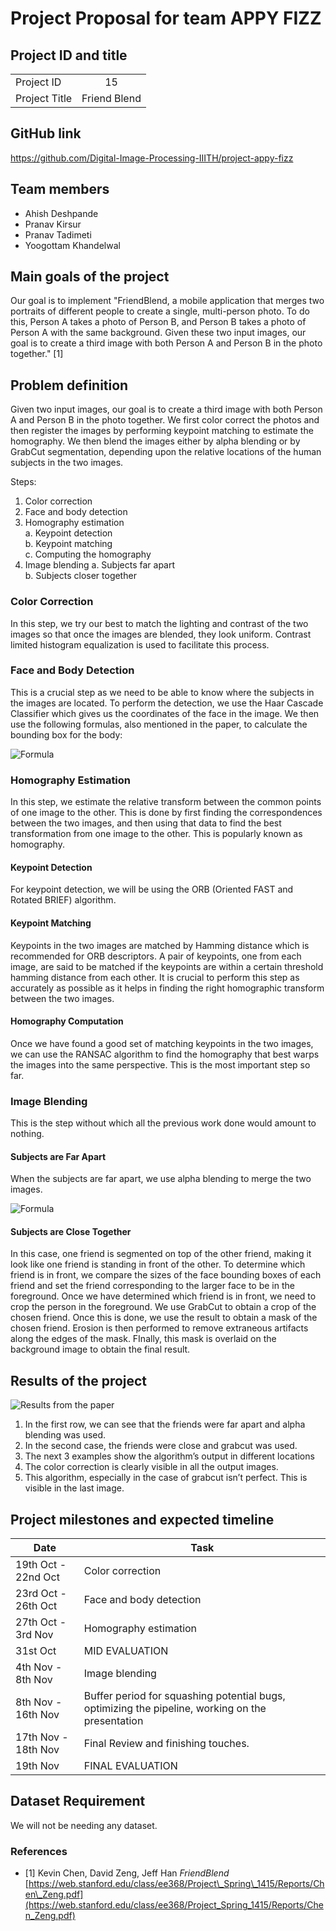 # Project Proposal for team APPY FIZZ

## Project ID and title
|  |  |
| --- | :---: |
| Project ID |15 |
| Project Title | Friend Blend |

## GitHub link
https://github.com/Digital-Image-Processing-IIITH/project-appy-fizz

## Team members
 - Ahish Deshpande
 - Pranav Kirsur
 - Pranav Tadimeti
 - Yoogottam Khandelwal

## Main goals of the project
Our goal is to implement "FriendBlend, a mobile application that merges two portraits of different people to create a single, multi-person photo. To do this, Person A takes a photo of Person B, and Person B takes a photo of Person A with the same background.  Given these two input images, our goal is to create a third image with both Person A and Person B in the photo together." [1]

## Problem definition

Given two input images, our goal is to create a third image with both Person A and Person B in the photo together. We first color correct the photos and then register the images by performing keypoint matching to estimate the homography. We then blend the images either by alpha blending or by GrabCut segmentation, depending upon the relative locations of the human subjects in the two images. 

Steps:
1. Color correction
2. Face and body detection 
3. Homography estimation  
  a. Keypoint detection  
  b. Keypoint matching  
  c. Computing the homography
4. Image blending 
  a. Subjects far apart  
  b. Subjects closer together

### Color Correction
In this step, we try our best to match the lighting and contrast of the two images so that once the images are blended, they look uniform. Contrast limited histogram equalization is used to facilitate this process.

### Face and Body Detection
This is a crucial step as we need to be able to know where the subjects in the images are located. To perform the detection, we use the Haar Cascade Classifier which gives us the coordinates of the face in the image. We then use the following formulas, also mentioned in the paper, to calculate the bounding box for the body:

![Formula](./images/2.jpg)

### Homography Estimation
In this step, we estimate the relative transform between the common points of one image to the other. This is done by first finding the correspondences between the two images, and then using that data to find the best transformation from one image to the other. This is popularly known as homography.

#### Keypoint Detection
For keypoint detection, we will be using the ORB (Oriented FAST and Rotated BRIEF) algorithm.

#### Keypoint Matching
Keypoints in the two images are matched by Hamming distance which is recommended for ORB descriptors. A pair of keypoints, one from each image, are said to be matched if the keypoints are within a certain threshold hamming distance from each other. It is crucial to perform this step as accurately as possible as it helps in finding the right homographic transform between the two images.

#### Homography Computation
Once we have found a good set of matching keypoints in the two images, we can use the RANSAC algorithm to find the homography that best warps the images into the same perspective. This is the most important step so far.

### Image Blending 
This is the step without which all the previous work done would amount to nothing. 


#### Subjects are Far Apart
When the subjects are far apart, we use alpha blending to merge the two images.

![Formula](./images/4.jpg)

#### Subjects are Close Together

In this case, one friend is segmented on top of the other friend, making it look like one friend is standing in front of the other. To determine which friend is in front, we compare the sizes of the face bounding boxes of each friend and set the friend corresponding to the larger face to be in the foreground.
Once we have determined which friend is in front, we need to crop the person in the foreground. We use GrabCut to obtain a crop of the chosen friend. Once this is done, we use the result to obtain a mask of the chosen friend. Erosion is then performed to remove extraneous artifacts along the edges of the mask. FInally, this mask is overlaid on the background image to obtain the final result.



## Results of the project

![Results from the paper](./images/results-paper.png)

1. In the first row, we can see that the friends were far apart and alpha blending was used.
2. In the second case, the friends were close and grabcut was used.
3. The next 3 examples show the algorithm’s output in different locations
4. The color correction is clearly visible in all the output images.
5. This algorithm, especially in the case of grabcut isn’t perfect. This is visible in the last image.

## Project milestones and expected timeline
| Date | Task |
| --- | --- |
| 19th Oct - 22nd Oct | Color correction |
| 23rd Oct - 26th Oct | Face and body detection |
| 27th Oct - 3rd Nov | Homography estimation |
| 31st Oct | MID EVALUATION |
| 4th Nov - 8th Nov | Image blending |
| 8th Nov - 16th Nov | Buffer period for squashing potential bugs, optimizing the pipeline, working on the presentation |
| 17th Nov - 18th Nov| Final Review and finishing touches. |
| 19th Nov | FINAL EVALUATION |


## Dataset Requirement
We will not be needing any dataset.

### References
 - [1]  Kevin Chen, David Zeng, Jeff Han _FriendBlend_  
[https://web.stanford.edu/class/ee368/Project\_Spring\_1415/Reports/Chen\_Zeng.pdf](https://web.stanford.edu/class/ee368/Project_Spring_1415/Reports/Chen_Zeng.pdf)
